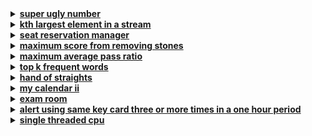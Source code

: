 <details>
<summary><strong><a href = "https://leetcode.com/problems/super-ugly-number/">super ugly number</a></strong></summary>

```cpp
class Solution {
public:
    int nthSuperUglyNumber(int n, vector<int>& primes) {
        priority_queue<long, vector<long>, greater<long>> pq;  // min_heap

        pq.push(1);
        long current_ugly = 0;

        for(int i = 0; i < n; i++) {
            current_ugly = pq.top();
            pq.pop();

            for(int prime : primes) {  // 2, 3, 5
                if(current_ugly <= INT_MAX / prime) // current_ugly = 12, prime = 2
                    pq.push(prime * current_ugly);  // [15, 16, 18, 20, 24, 25, 27]
                
                if(current_ugly % prime == 0)
                    break;
            }
        }
        return (int)current_ugly;
    }
};
```
</details>

<details>
<summary><strong><a href = "https://leetcode.com/problems/kth-largest-element-in-a-stream/">kth largest element in a stream</a></strong></summary>

```cpp
class KthLargest {
    int k;
    priority_queue<int, vector<int>, greater<int>> min_heap;
public:
    KthLargest(int k, vector<int>& nums) {
        this -> k = k;
        for(int &num : nums) 
            add(num);
    }
    
    int add(int val) {
        if(min_heap.size() < k)
            min_heap.push(val);
        else if (val > min_heap.top()) {
            min_heap.pop();
            min_heap.push(val);
        }
        return min_heap.top();
    }
};

/**
 * Your KthLargest object will be instantiated and called as such:
 * KthLargest* obj = new KthLargest(k, nums);
 * int param_1 = obj->add(val);
 */
```
</details>

<details>
<summary><strong><a href = "https://leetcode.com/problems/seat-reservation-manager/">seat reservation manager</a></strong></summary>

```cpp
class SeatManager {
public:
    priority_queue<int, vector<int>, greater<int>> min_heap;
    SeatManager(int n) {
        for(int i = 1; i <= n; i++)
            min_heap.push(i);
    }
    
    int reserve() {
        int seat = min_heap.top();
        min_heap.pop();
        return seat;
    }
    
    void unreserve(int seatNumber) {
        min_heap.push(seatNumber);
    }
};

/**
 * Your SeatManager object will be instantiated and called as such:
 * SeatManager* obj = new SeatManager(n);
 * int param_1 = obj->reserve();
 * obj->unreserve(seatNumber);
 */
```
</details>

<details>
<summary><strong><a href = "https://leetcode.com/problems/maximum-score-from-removing-stones/">maximum score from removing stones</a></strong></summary>

```cpp
class Solution {
public:
    int maximumScore(int a, int b, int c) {
        priority_queue<int> max_heap;
        max_heap.push(a);
        max_heap.push(b);
        max_heap.push(c);

        int res = 0, maxi1, maxi2;
        while(true) {
            maxi1 = max_heap.top();
            max_heap.pop();
            maxi2 = max_heap.top();
            max_heap.pop();

            if(maxi1 == 0 or maxi2 == 0)
                break;

            res++;
            max_heap.push(maxi1 - 1);
            max_heap.push(maxi2 - 1);
        }
        return res;
    }
};
```
</details>

<details>
<summary><strong><a href = "https://leetcode.com/problems/maximum-average-pass-ratio/">maximum average pass ratio</a></strong></summary>

```cpp
class Solution {
public:
    double maxAverageRatio(vector<vector<int>>& classes, int extraStudents) {
        priority_queue<pair<double, int>> max_heap;
        double avg = 0, res = 0;

        // calculating the potential increase if we add one extra student, find
        // the max among all pairs of classes
        for (int i = 0; i < classes.size(); i++) {
            double diff =
                ((double)(classes[i][0] + 1) / (double)(classes[i][1] + 1)) -
                (double)classes[i][0] / (double)classes[i][1];

            max_heap.push({diff, i});
        }

        // adding all extra students and re-calculate the potential difference,
        // find max between
        while (extraStudents--) {
            int i = max_heap.top().second;
            max_heap.pop();
            classes[i][0]++;
            classes[i][1]++;
            double diff =
                ((double)(classes[i][0] + 1) / (double)(classes[i][1] + 1)) -
                (double)classes[i][0] / (double)classes[i][1];
            max_heap.push({diff, i});
        }

        for (int i = 0; i < classes.size(); i++) {
            avg = (double)classes[i][0] / (double)classes[i][1];
            res += avg;
        }
        return res / classes.size();
    }
};
```
</details>

<details>
<summary><strong><a href = "https://leetcode.com/problems/top-k-frequent-words/">top k frequent words</a></strong></summary>

```cpp
class Solution {
public:
    vector<string> topKFrequent(vector<string>& words, int k) {
        unordered_map<string, int> map;
        for(int i = 0; i < words.size(); i++) 
            map[words[i]]++;

        auto cmp = [] (const pair<int, string>& a, const pair<int, string>&b) {
            if(a.first == b.first) 
                return a.second > b.second;
            
            return a.first < b.first;
        };

        priority_queue<pair<int, string>, vector<pair<int, string>>, decltype(cmp)> pq(cmp);

        for(const auto& [word, freq] : map) 
            pq.push({freq, word});  

        vector <string> res;
        for(int i = 0; i < k && !pq.empty(); i++) {
            res.emplace_back(pq.top().second);
            pq.pop();
        }

        return res;
    }
};
```
</details>

<details>
<summary><strong><a href = "https://leetcode.com/problems/hand-of-straights/">hand of straights</a></strong></summary>

```cpp
class Solution {
public:
    bool isNStraightHand(vector<int>& hand, int groupSize) {
        int handSize = hand.size();

        if (handSize % groupSize != 0) 
            return false;

        map<int, int> cardCount;
        for (int i = 0; i < handSize; i++) {
            cardCount[hand[i]]++;
        }

        while (!cardCount.empty()) {
            int currentCard = cardCount.begin()->first;
            for (int i = 0; i < groupSize; i++) {
                if (cardCount[currentCard + i] == 0) 
                    return false;
                
                cardCount[currentCard + i]--;
                if (cardCount[currentCard + i] < 1) 
                    cardCount.erase(currentCard + i);
            }
        }
        return true;
    }
};
```
</details>

<details>
<summary><strong><a href = "https://leetcode.com/problems/my-calendar-ii/">my calendar ii</a></strong></summary>

```cpp
class MyCalendarTwo {
public:
    MyCalendarTwo() {
        
    }
    map<int, int> calender;
    bool book(int start, int end) {
        calender[start]++;
        calender[end]--;
        int sum = 0;

        for(auto &c : calender) {
            sum += c.second;
            if(sum >= 3) {
                calender[start]--;
                calender[end]++;
                return false;
            }
        }
        return true;
    }
};

/**
 * Your MyCalendarTwo object will be instantiated and called as such:
 * MyCalendarTwo* obj = new MyCalendarTwo();
 * bool param_1 = obj->book(start,end);
 */
```
</details>

<details>
<summary><strong><a href = "https://leetcode.com/problems/exam-room/">exam room</a></strong></summary>

```cpp
class ExamRoom {
private:
    int n;
    set<int> seats;

public:
    ExamRoom(int n) : n(n){}
    
    int seat() {
        int student = 0;

        if(!seats.empty()) {
            int maxDist = *seats.begin();

            auto prev = seats.begin();
            for(auto it = next(seats.begin()); it != seats.end(); it++) {
                int dist = (*it - *prev) / 2;
                if(dist > maxDist) {
                    maxDist = dist;
                    student = *prev + dist;
                }
                prev = it;
            }

            if(n - 1 - *seats.rbegin() > maxDist) 
                student = n - 1;
        }

        seats.insert(student);
        return student;
    }
    
    void leave(int p) {
        seats.erase(p);
    }
};

/**
 * Your ExamRoom object will be instantiated and called as such:
 * ExamRoom* obj = new ExamRoom(n);
 * int param_1 = obj->seat();
 * obj->leave(p);
 */
```
</details>

<details>
<summary><strong><a href = "https://leetcode.com/problems/alert-using-same-key-card-three-or-more-times-in-a-one-hour-period/">	alert using same key card three or more times in a one hour period</a></strong></summary>

```cpp
class Solution {
public:
    int timeToMinutes(const string& time) {
        int hours = stoi(time.substr(0, 2));
        int minutes = stoi(time.substr(3, 2));
        return hours * 60 + minutes;
    }

    vector<string> alertNames(vector<string>& keyName, vector<string>& keyTime) {
        map<string, vector<int>> nameToTimes;

        for (int i = 0; i < keyName.size(); ++i) {
            nameToTimes[keyName[i]].push_back(timeToMinutes(keyTime[i]));
        }

        set<string> alertedNames;

        for (auto& entry : nameToTimes) {
            string name = entry.first;
            vector<int> times = entry.second;

            sort(times.begin(), times.end());

            if(times.size() < 3) 
                continue;
            
            for (int i = 0; i < times.size() - 2; ++i) {
                if (times[i + 2] - times[i] <= 60) {
                    alertedNames.insert(name);
                    break;  
                }
            }
        }

        return vector<string>(alertedNames.begin(), alertedNames.end());
    }
};
```
</details>

<details>
<summary><strong><a href = "https://leetcode.com/problems/single-threaded-cpu/">single threaded cpu</a></strong></summary>

```cpp
class Solution {
public:
    vector<int> getOrder(vector<vector<int>>& tasks) {
        int n = tasks.size();

        vector<int> enqueueTime(n), processingTime(n), index(n);
        for(int i = 0; i < n; i++) {
            enqueueTime[i] = tasks[i][0];
            processingTime[i] = tasks[i][1];
            index[i] = i;
        }

        vector<int> sortedIndices(n);
        iota(sortedIndices.begin(), sortedIndices.end(), 0);
        sort(sortedIndices.begin(), sortedIndices.end(), [&enqueueTime](int a, int b) {
            return enqueueTime[a] < enqueueTime[b];
        });

        priority_queue<pair<int, int>, vector<pair<int, int>>, greater<>> availableTasks;

        vector<int> result;
        long long currentTime = 0;
        int idx = 0;
        int taskCount = 0;

        while(taskCount < n) {
            while (idx < n && enqueueTime[sortedIndices[idx]] <= currentTime) {
                availableTasks.push({processingTime[sortedIndices[idx]], sortedIndices[idx]});
                ++idx;
            }

            if (availableTasks.empty()) {
                if (idx < n) 
                    currentTime = enqueueTime[sortedIndices[idx]];
    
                continue;
            }

            auto [procTime, taskIndex] = availableTasks.top();
            availableTasks.pop();
            
            result.push_back(taskIndex);
            currentTime += procTime;
            ++taskCount;
        }
        return result;
    }
};
```
</details>